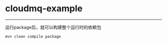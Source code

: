 # cloudmq-example
---------------------------------------
运行package后，就可以构建整个运行时的依赖包
```bash
mvn clean compile package
```

